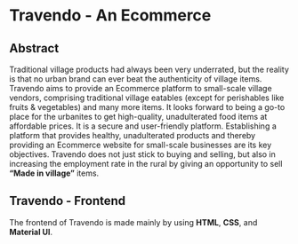 # Travendo - An Ecommerce
## Abstract
Traditional village products had always been very underrated, but the reality is that no urban brand can ever beat the authenticity of village items. 
Travendo aims to provide an Ecommerce platform to small-scale village vendors, comprising traditional village eatables (except for perishables like fruits & vegetables) and many more items. It looks forward to being a go-to place for the urbanites to get high-quality, unadulterated food items at affordable prices. It is a secure and user-friendly platform.
Establishing a platform that provides healthy, unadulterated products and thereby providing an Ecommerce website for small-scale businesses are its key objectives.
Travendo does not just stick to buying and selling, but also in increasing the employment rate in the rural by giving an opportunity to sell <b>“Made in village”</b> items.
<br />
## Travendo - Frontend
The frontend of Travendo is made mainly by using <b>HTML</b>, <b>CSS</b>, and <b>Material UI</b>.
